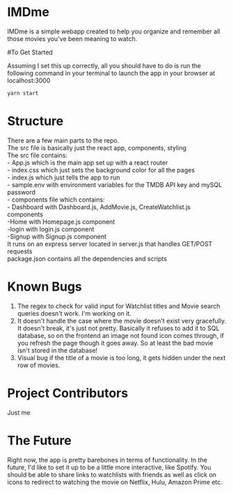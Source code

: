 # IMDme 

IMDme is a simple webapp created to help you organize and remember all those movies you've been meaning to watch.

#To Get Started

Assuming I set this up correctly, all you should have to do is run the following command in your terminal to
launch the app in your browser at localhost:3000

```bash
yarn start
```

# Structure
There are a few main parts to the repo. <br/>
The src file is basically just the react app, components, styling<br/>
The src file contains: <br/>
     - App.js which is the main app set up with a react router<br/>
     - index.css which just sets the background color for all the pages<br/>
     - index.js which just tells the app to run<br/>
     - sample.env with environment variables for the TMDB API key and mySQL password<br/>
    - components file which contains:<br/>
       - Dashboard with Dashboard.js, AddMovie.js, CreateWatchlist.js components<br/>
        -Home with Homepage.js component<br/>
        -login with login.js component<br/>
        -Signup with Signup.js component<br/>
It runs on an express server located in server.js that handles GET/POST requests<br/>
package.json contains all the dependencies and scripts<br/>


# Known Bugs
1) The regex to check for valid input for Watchlist titles and Movie search queries doesn't work. I'm working on it.
2) It doesn't handle the case where the movie doesn't exist very gracefully. It doesn't break, it's just not pretty.
    Basically it refuses to add it to SQL database, so on the frontend an image not found icon comes through, if you
    refresh the page though it goes away. So at least the bad movie isn't stored in the database!
3) Visual bug if the title of a movie is too long, it gets hidden under the next row of movies.

# Project Contributors
Just me

# The Future

Right now, the app is pretty barebones in terms of functionality. In the future, I'd like to set it up to be
a little more interactive, like Spotify. You should be able to share links to watchlists with friends as well
as click on icons to redirect to watching the movie on Netflix, Hulu, Amazon Prime etc. 




